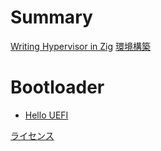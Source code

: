 # Summary

[Writing Hypervisor in Zig](intro.md)
[環境構築](setup.md)

# Bootloader

- [Hello UEFI](bootloader/hello_uefi.md)

[ライセンス](license.md)
